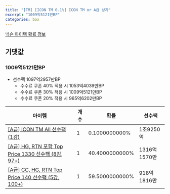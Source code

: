 ```yaml
---
title: "[TM] [ICON TM 0.1%] ICON TM or A급 상자"
excerpt: "1009억5121만BP"
categories: box
---
```

[넥슨 아이템 확률 정보](http://iteminfo.nexon.com/probability/fo4?sn=7369)

## 기댓값
### 1009억5121만BP
  - 선수팩 1097억2957만BP
    - 수수료 쿠폰 40% 적용 시 1053억4039만BP
    - 수수료 쿠폰 30% 적용 시 1009억5121만BP
    - 수수료 쿠폰 20% 적용 시 965억6202만BP


|아이템|개수|확률|선수팩|
|---|---|---|---|
|[[A급] ICON TM All 선수팩 (1강)](/player/7357)|1|0.1000000000%|1조9250억|
|[[A급] HG, RTN 포함 Top Price 1330 선수팩 (8강, 97+)](/player/7325)|1|40.4000000000%|1316억1570만|
|[[A급] CC, HG, RTN Top Price 140 선수팩 (5강, 100+)](/player/7324)|1|59.5000000000%|918억1816만|
